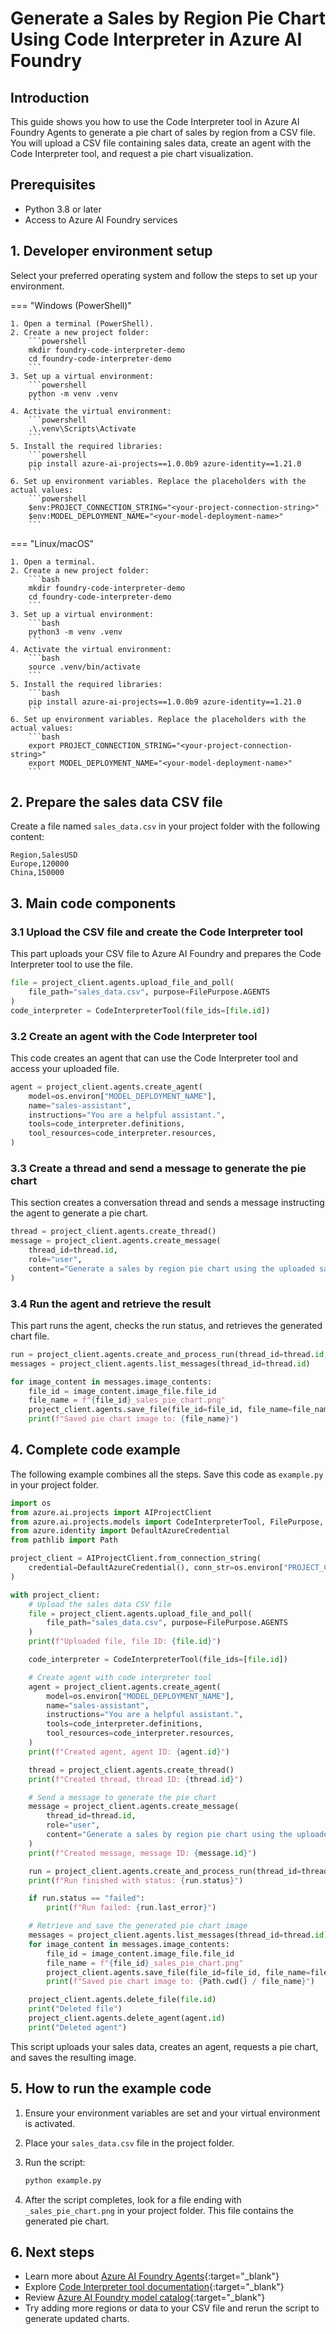 # Generate a Sales by Region Pie Chart Using Code Interpreter in Azure AI Foundry

## Introduction

This guide shows you how to use the Code Interpreter tool in Azure AI Foundry Agents to generate a pie chart of sales by region from a CSV file. You will upload a CSV file containing sales data, create an agent with the Code Interpreter tool, and request a pie chart visualization.

## Prerequisites

- Python 3.8 or later
- Access to Azure AI Foundry services

## 1. Developer environment setup

Select your preferred operating system and follow the steps to set up your environment.

=== "Windows (PowerShell)"

    1. Open a terminal (PowerShell).
    2. Create a new project folder:
        ```powershell
        mkdir foundry-code-interpreter-demo
        cd foundry-code-interpreter-demo
        ```
    3. Set up a virtual environment:
        ```powershell
        python -m venv .venv
        ```
    4. Activate the virtual environment:
        ```powershell
        .\.venv\Scripts\Activate
        ```
    5. Install the required libraries:
        ```powershell
        pip install azure-ai-projects==1.0.0b9 azure-identity==1.21.0
        ```
    6. Set up environment variables. Replace the placeholders with the actual values:
        ```powershell
        $env:PROJECT_CONNECTION_STRING="<your-project-connection-string>"
        $env:MODEL_DEPLOYMENT_NAME="<your-model-deployment-name>"
        ```

=== "Linux/macOS"

    1. Open a terminal.
    2. Create a new project folder:
        ```bash
        mkdir foundry-code-interpreter-demo
        cd foundry-code-interpreter-demo
        ```
    3. Set up a virtual environment:
        ```bash
        python3 -m venv .venv
        ```
    4. Activate the virtual environment:
        ```bash
        source .venv/bin/activate
        ```
    5. Install the required libraries:
        ```bash
        pip install azure-ai-projects==1.0.0b9 azure-identity==1.21.0
        ```
    6. Set up environment variables. Replace the placeholders with the actual values:
        ```bash
        export PROJECT_CONNECTION_STRING="<your-project-connection-string>"
        export MODEL_DEPLOYMENT_NAME="<your-model-deployment-name>"
        ```

## 2. Prepare the sales data CSV file

Create a file named `sales_data.csv` in your project folder with the following content:

```csv
Region,SalesUSD
Europe,120000
China,150000
```

## 3. Main code components

### 3.1 Upload the CSV file and create the Code Interpreter tool

This part uploads your CSV file to Azure AI Foundry and prepares the Code Interpreter tool to use the file.

```python
file = project_client.agents.upload_file_and_poll(
    file_path="sales_data.csv", purpose=FilePurpose.AGENTS
)
code_interpreter = CodeInterpreterTool(file_ids=[file.id])
```

### 3.2 Create an agent with the Code Interpreter tool

This code creates an agent that can use the Code Interpreter tool and access your uploaded file.

```python
agent = project_client.agents.create_agent(
    model=os.environ["MODEL_DEPLOYMENT_NAME"],
    name="sales-assistant",
    instructions="You are a helpful assistant.",
    tools=code_interpreter.definitions,
    tool_resources=code_interpreter.resources,
)
```

### 3.3 Create a thread and send a message to generate the pie chart

This section creates a conversation thread and sends a message instructing the agent to generate a pie chart.

```python
thread = project_client.agents.create_thread()
message = project_client.agents.create_message(
    thread_id=thread.id,
    role="user",
    content="Generate a sales by region pie chart using the uploaded sales_data.csv file.",
)
```

### 3.4 Run the agent and retrieve the result

This part runs the agent, checks the run status, and retrieves the generated chart file.

```python
run = project_client.agents.create_and_process_run(thread_id=thread.id, agent_id=agent.id)
messages = project_client.agents.list_messages(thread_id=thread.id)

for image_content in messages.image_contents:
    file_id = image_content.image_file.file_id
    file_name = f"{file_id}_sales_pie_chart.png"
    project_client.agents.save_file(file_id=file_id, file_name=file_name)
    print(f"Saved pie chart image to: {file_name}")
```

## 4. Complete code example

The following example combines all the steps. Save this code as `example.py` in your project folder.

```python
import os
from azure.ai.projects import AIProjectClient
from azure.ai.projects.models import CodeInterpreterTool, FilePurpose, MessageRole
from azure.identity import DefaultAzureCredential
from pathlib import Path

project_client = AIProjectClient.from_connection_string(
    credential=DefaultAzureCredential(), conn_str=os.environ["PROJECT_CONNECTION_STRING"]
)

with project_client:
    # Upload the sales data CSV file
    file = project_client.agents.upload_file_and_poll(
        file_path="sales_data.csv", purpose=FilePurpose.AGENTS
    )
    print(f"Uploaded file, file ID: {file.id}")

    code_interpreter = CodeInterpreterTool(file_ids=[file.id])

    # Create agent with code interpreter tool
    agent = project_client.agents.create_agent(
        model=os.environ["MODEL_DEPLOYMENT_NAME"],
        name="sales-assistant",
        instructions="You are a helpful assistant.",
        tools=code_interpreter.definitions,
        tool_resources=code_interpreter.resources,
    )
    print(f"Created agent, agent ID: {agent.id}")

    thread = project_client.agents.create_thread()
    print(f"Created thread, thread ID: {thread.id}")

    # Send a message to generate the pie chart
    message = project_client.agents.create_message(
        thread_id=thread.id,
        role="user",
        content="Generate a sales by region pie chart using the uploaded sales_data.csv file.",
    )
    print(f"Created message, message ID: {message.id}")

    run = project_client.agents.create_and_process_run(thread_id=thread.id, agent_id=agent.id)
    print(f"Run finished with status: {run.status}")

    if run.status == "failed":
        print(f"Run failed: {run.last_error}")

    # Retrieve and save the generated pie chart image
    messages = project_client.agents.list_messages(thread_id=thread.id)
    for image_content in messages.image_contents:
        file_id = image_content.image_file.file_id
        file_name = f"{file_id}_sales_pie_chart.png"
        project_client.agents.save_file(file_id=file_id, file_name=file_name)
        print(f"Saved pie chart image to: {Path.cwd() / file_name}")

    project_client.agents.delete_file(file.id)
    print("Deleted file")
    project_client.agents.delete_agent(agent.id)
    print("Deleted agent")
```

This script uploads your sales data, creates an agent, requests a pie chart, and saves the resulting image.

## 5. How to run the example code

1. Ensure your environment variables are set and your virtual environment is activated.
2. Place your `sales_data.csv` file in the project folder.
3. Run the script:

    ```bash
    python example.py
    ```

4. After the script completes, look for a file ending with `_sales_pie_chart.png` in your project folder. This file contains the generated pie chart.

## 6. Next steps

- Learn more about [Azure AI Foundry Agents](https://learn.microsoft.com/azure/ai-foundry/){:target="_blank"}
- Explore [Code Interpreter tool documentation](https://learn.microsoft.com/azure/ai-foundry/agents/code-interpreter){:target="_blank"}
- Review [Azure AI Foundry model catalog](https://learn.microsoft.com/azure/ai-foundry/how-to/model-catalog-overview){:target="_blank"}
- Try adding more regions or data to your CSV file and rerun the script to generate updated charts.